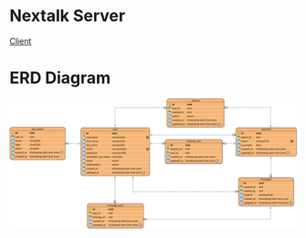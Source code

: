 # Nextalk Server

[Client](https://github.com/TechOctopus/nextalk-frontend)

# ERD Diagram

![ERD](doc/ERD.svg)